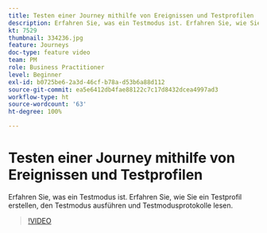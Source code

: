 ```yaml
---
title: Testen einer Journey mithilfe von Ereignissen und Testprofilen
description: Erfahren Sie, was ein Testmodus ist. Erfahren Sie, wie Sie ein Testprofil erstellen, den Testmodus ausführen und Testmodusprotokolle lesen.
kt: 7529
thumbnail: 334236.jpg
feature: Journeys
doc-type: feature video
team: PM
role: Business Practitioner
level: Beginner
exl-id: b0725be6-2a3d-46cf-b78a-d53b6a88d112
source-git-commit: ea5e6412db4fae88122c7c17d8432dcea4997ad3
workflow-type: ht
source-wordcount: '63'
ht-degree: 100%

---
```


# Testen einer Journey mithilfe von Ereignissen und Testprofilen

Erfahren Sie, was ein Testmodus ist. Erfahren Sie, wie Sie ein Testprofil erstellen, den Testmodus ausführen und Testmodusprotokolle lesen.

>[!VIDEO](https://video.tv.adobe.com/v/334236?quality=12)
